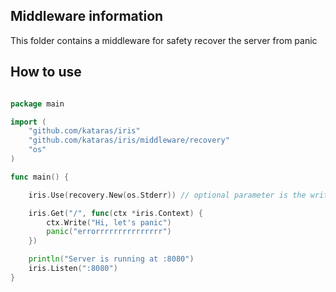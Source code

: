 ## Middleware information

This folder contains a middleware for safety recover the server from panic

## How to use

```go

package main

import (
	"github.com/kataras/iris"
	"github.com/kataras/iris/middleware/recovery"
	"os"
)

func main() {

	iris.Use(recovery.New(os.Stderr)) // optional parameter is the writer which the stack of the panic will be printed

	iris.Get("/", func(ctx *iris.Context) {
		ctx.Write("Hi, let's panic")
		panic("errorrrrrrrrrrrrrrr")
	})

	println("Server is running at :8080")
	iris.Listen(":8080")
}

```
